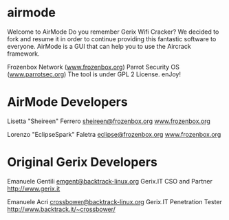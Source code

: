 airmode
=======

Welcome to AirMode
Do you remember Gerix Wifi Cracker? We decided to fork and resume it in order
to continue providing this fantastic software to everyone.
AirMode is a GUI that can help you to use the Aircrack framework.

Frozenbox Network (www.frozenbox.org)
Parrot Security OS (www.parrotsec.org)
The tool is under GPL 2 License. 
enJoy! 


AirMode Developers
==================


Lisetta "Sheireen" Ferrero
sheireen@frozenbox.org
www.frozenbox.org

Lorenzo "EclipseSpark" Faletra
eclipse@frozenbox.org
www.frozenbox.org




Original Gerix Developers
=========================


Emanuele Gentili
emgent@backtrack-linux.org
Gerix.IT CSO and Partner
http://www.gerix.it

Emanuele Acri
crossbower@backtrack-linux.org
Gerix.IT Penetration Tester
http://www.backtrack.it/~crossbower/
